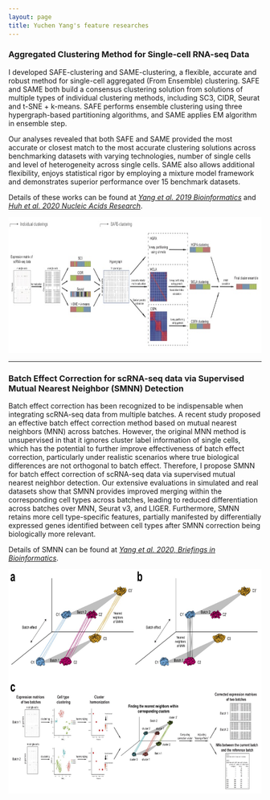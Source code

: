 ```yaml
---
layout: page
title: Yuchen Yang's feature researches
---
```


### Aggregated Clustering Method for Single-cell RNA-seq Data

I developed SAFE-clustering and SAME-clustering, a flexible, accurate and robust method for single-cell aggregated (From Ensemble) clustering. SAFE and SAME both build a consensus clustering solution from solutions of multiple types of individual clustering methods, including SC3, CIDR, Seurat and t-SNE + k-means. SAFE performs ensemble clustering using three hypergraph-based partitioning algorithms, and SAME applies EM algorithm in ensemble step.

Our analyses revealed that both SAFE and SAME provided the most accurate or closest match to the most accurate clustering solutions across benchmarking datasets with varying technologies, number of single cells and level of heterogeneity across single cells. SAME also allows additional flexibility, enjoys statistical rigor by employing a mixture model framework and demonstrates superior performance over 15 benchmark datasets.

Details of these works can be found at <a href="https://academic.oup.com/bioinformatics/article-abstract/35/8/1269/5092931"><i>Yang et al. 2019 Bioinformatics</i></a> and <a href="https://academic.oup.com/nar/article/48/1/86/5644992"><i>Huh et al. 2020 Nucleic Acids Research</i></a>.

<div class="container">
    <div class="row-fluid">
        <div class="span2">
        <a href="../assets/SAFE_Framework.jpg">
            <img src="../assets/SAFE_Framework.jpg" height="270" width="848" title="SAFE_Framework" alt="SAFE_Framework"/>
        </a>
        </div>
    </div>
</div>

---

### Batch Effect Correction for scRNA-seq data via Supervised Mutual Nearest Neighbor (SMNN) Detection

Batch effect correction has been recognized to be indispensable when integrating scRNA-seq data from multiple batches. A recent study proposed an effective batch effect correction method based on mutual nearest neighbors (MNN) across batches. However, the original MNN method is unsupervised in that it ignores cluster label information of single cells, which has the potential to further improve effectiveness of batch effect correction, particularly under realistic scenarios where true biological differences are not orthogonal to batch effect. Therefore, I propose SMNN for batch effect correction of scRNA-seq data via supervised mutual nearest neighbor detection. Our extensive evaluations in simulated and real datasets show that SMNN provides improved merging within the corresponding cell types across batches, leading to reduced differentiation across batches over MNN, Seurat v3, and LIGER. Furthermore, SMNN retains more cell type-specific features, partially manifested by differentially expressed genes identified between cell types after SMNN correction being biologically more relevant.

Details of SMNN can be found at <a href="https://academic.oup.com/bib/article-abstract/doi/10.1093/bib/bbaa097/5855265?redirectedFrom=fulltext"><i>Yang et al. 2020, Briefings in Bioinformatics</i></a>.

<div class="container">
    <div class="row-fluid">
        <div class="span2">
        <a href="../assets/SMNN_Framework.jpg">
            <img src="../assets/SMNN_Framework.jpg" height="446" width="743" title="SMNN_Framework" alt="SMNN_Framework"/>
        </a>
        </div>
    </div>
</div>

